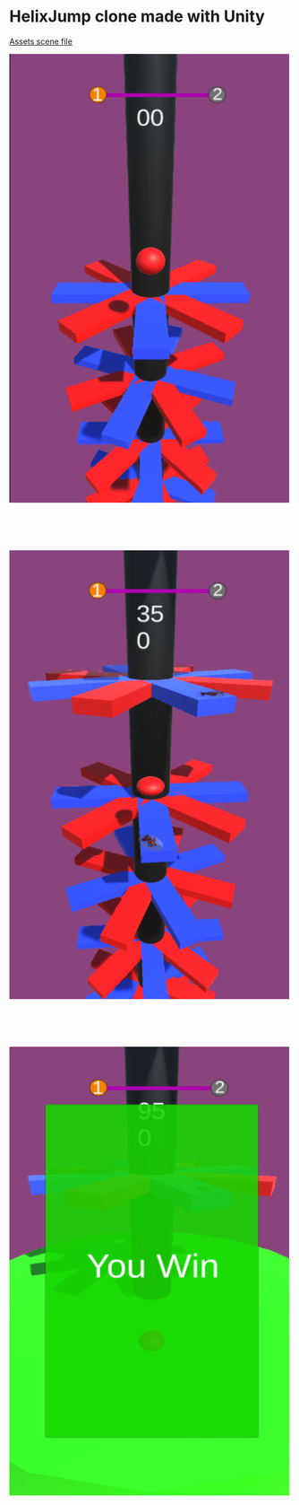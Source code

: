 # HelixJump clone made with Unity

[Assets scene file](https://drive.google.com/file/d/1RziaJFijChO_vkyS5GO5rQykH7gyBel6/view?usp=sharing)

<img src="https://github.com/kayayakup/HelixJump_Unity/blob/main/Photos/Photo1.png?raw=true" width="500" height="800" /> <br><br><br><br><br>

<img src="https://github.com/kayayakup/HelixJump_Unity/blob/main/Photos/Photo2.png?raw=true" width="500" height="800" /> <br><br><br><br><br>

<img src="https://github.com/kayayakup/HelixJump_Unity/blob/main/Photos/Photo3.png?raw=true" width="500" height="800" /> <br><br><br>
